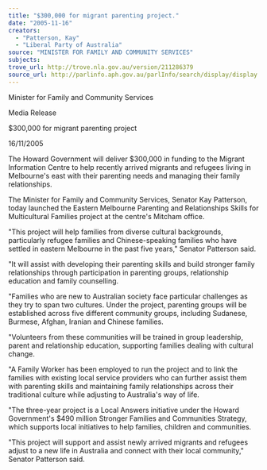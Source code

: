 ```yaml
---
title: "$300,000 for migrant parenting project."
date: "2005-11-16"
creators:
  - "Patterson, Kay"
  - "Liberal Party of Australia"
source: "MINISTER FOR FAMILY AND COMMUNITY SERVICES"
subjects:
trove_url: http://trove.nla.gov.au/version/211286379
source_url: http://parlinfo.aph.gov.au/parlInfo/search/display/display.w3p;query=Id%3A%22media/pressrel/E1ZH6%22
---
```


 

 Minister for Family and Community Services

 Media Release

 $300,000 for migrant parenting project

 16/11/2005

 The Howard Government will deliver $300,000 in funding to the Migrant Information  Centre to help recently arrived migrants and refugees living in Melbourne's east with  their parenting needs and managing their family relationships. 

 The Minister for Family and Community Services, Senator Kay Patterson, today  launched the Eastern Melbourne Parenting and Relationships Skills for Multicultural  Families project at the centre's Mitcham office.

 "This project will help families from diverse cultural backgrounds, particularly refugee  families and Chinese-speaking families who have settled in eastern Melbourne in the  past five years," Senator Patterson said.

 "It will assist with developing their parenting skills and build stronger family  relationships through participation in parenting groups, relationship education and  family counselling.

 "Families who are new to Australian society face particular challenges as they try to  span two cultures. Under the project, parenting groups will be established across five  different community groups, including Sudanese, Burmese, Afghan, Iranian and  Chinese families. 

 "Volunteers from these communities will be trained in group leadership, parent and  relationship education, supporting families dealing with cultural change.

 "A Family Worker has been employed to run the project and to link the families with  existing local service providers who can further assist them with parenting skills and  maintaining family relationships across their traditional culture while adjusting to  Australia's way of life.

 "The three-year project is a Local Answers initiative under the Howard Government's  $490 million Stronger Families and Communities Strategy, which supports local  initiatives to help families, children and communities. 

 "This project will support and assist newly arrived migrants and refugees adjust to a  new life in Australia and connect with their local community," Senator Patterson said. 

